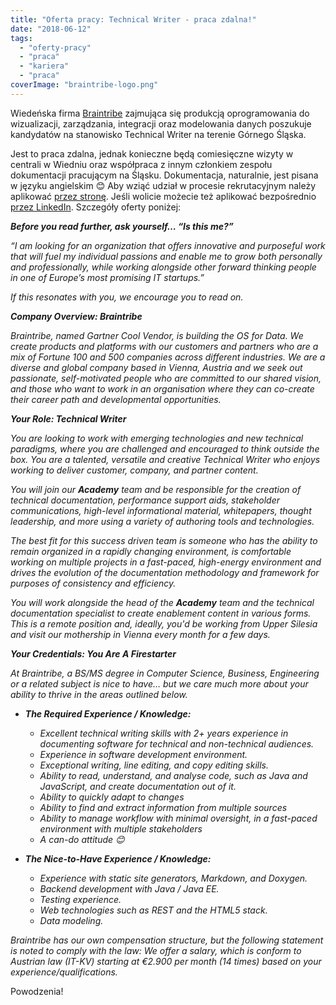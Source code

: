 ```yaml
---
title: "Oferta pracy: Technical Writer - praca zdalna!"
date: "2018-06-12"
tags:
  - "oferty-pracy"
  - "praca"
  - "kariera"
  - "praca"
coverImage: "braintribe-logo.png"
---
```


Wiedeńska firma [Braintribe](https://www.braintribe.com/) zajmująca się
produkcją oprogramowania do wizualizacji, zarządzania, integracji oraz
modelowania danych poszukuje kandydatów na stanowisko Technical Writer na
terenie Górnego Śląska.

Jest to praca zdalna, jednak konieczne będą comiesięczne wizyty w centrali w
Wiedniu oraz współpraca z innym członkiem zespołu dokumentacji pracującym na
Śląsku. Dokumentacja, naturalnie, jest pisana w języku angielskim 😊 Aby wziąć
udział w procesie rekrutacyjnym należy aplikować
[przez stronę](https://jobs.braintribe.com/). Jeśli wolicie możecie też
aplikować bezpośrednio
[przez LinkedIn](https://www.linkedin.com/jobs/view/723082597/). Szczegóły
oferty poniżej:

_**Before you read further, ask yourself… “Is this me?”**_

_“I am looking for an organization that offers innovative and purposeful work
that will fuel my individual passions and enable me to grow both personally and
professionally, while working alongside other forward thinking people in one of
Europe’s most promising IT startups.”_

_If this resonates with you, we encourage you to read on._

_**Company Overview: Braintribe**_

_Braintribe, named Gartner Cool Vendor, is building the OS for Data. We create
products and platforms with our customers and partners who are a mix of Fortune
100 and 500 companies across different industries. We are a diverse and global
company based in Vienna, Austria and we seek out passionate, self-motivated
people who are committed to our shared vision, and those who want to work in an
organisation where they can co-create their career path and developmental
opportunities._

_**Your Role: Technical Writer**_

_You are looking to work with emerging technologies and new technical paradigms,
where you are challenged and encouraged to think outside the box. You are a
talented, versatile and creative Technical Writer who enjoys working to deliver
customer, company, and partner content._

_You will join our **Academy** team and be responsible for the creation of
technical documentation, performance support aids, stakeholder communications,
high-level informational material, whitepapers, thought leadership, and more
using a variety of authoring tools and technologies._

_The best fit for this success driven team is someone who has the ability to
remain organized in a rapidly changing environment, is comfortable working on
multiple projects in a fast-paced, high-energy environment and drives the
evolution of the documentation methodology and framework for purposes of
consistency and efficiency._

_You will work alongside the head of the **Academy** team and the technical
documentation specialist to create enablement content in various forms. This is
a remote position and, ideally, you'd be working from Upper Silesia and visit
our mothership in Vienna every month for a few days._

_**Your Credentials: You Are A Firestarter**_

_At Braintribe, a BS/MS degree in Computer Science, Business, Engineering or a
related subject is nice to have… but we care much more about your ability to
thrive in the areas outlined below._

- _**The Required Experience / Knowledge:**_

  - _Excellent technical writing skills with 2+ years experience in documenting
    software for technical and non-technical audiences._
  - _Experience in software development environment._
  - _Exceptional writing, line editing, and copy editing skills._
  - _Ability to read, understand, and analyse code, such as Java and JavaScript,
    and create documentation out of it._
  - _Ability to quickly adapt to changes_
  - _Ability to find and extract information from multiple sources_
  - _Ability to manage workflow with minimal oversight, in a fast-paced
    environment with multiple stakeholders_
  - _A can-do attitude 😊_

- _**The Nice-to-Have Experience / Knowledge:**_
  - _Experience with static site generators, Markdown, and Doxygen._
  - _Backend development with Java / Java EE._
  - _Testing experience._
  - _Web technologies such as REST and the HTML5 stack._
  - _Data modeling._

_Braintribe has our own compensation structure, but the following statement is
noted to comply with the law: We offer a salary, which is conform to Austrian
law (IT-KV) starting at €2.900 per month (14 times) based on your
experience/qualifications._

Powodzenia!
